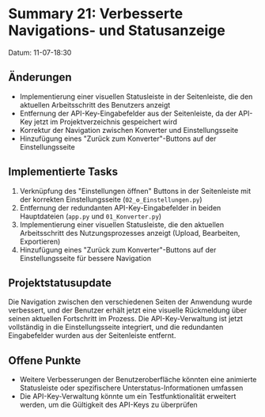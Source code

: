 # Summary 21: Verbesserte Navigations- und Statusanzeige

Datum: 11-07-18:30

## Änderungen

- Implementierung einer visuellen Statusleiste in der Seitenleiste, die den aktuellen Arbeitsschritt des Benutzers anzeigt
- Entfernung der API-Key-Eingabefelder aus der Seitenleiste, da der API-Key jetzt im Projektverzeichnis gespeichert wird
- Korrektur der Navigation zwischen Konverter und Einstellungsseite
- Hinzufügung eines "Zurück zum Konverter"-Buttons auf der Einstellungsseite

## Implementierte Tasks

1. Verknüpfung des "Einstellungen öffnen" Buttons in der Seitenleiste mit der korrekten Einstellungsseite (`02_⚙️_Einstellungen.py`)
2. Entfernung der redundanten API-Key-Eingabefelder in beiden Hauptdateien (`app.py` und `01_Konverter.py`)
3. Implementierung einer visuellen Statusleiste, die den aktuellen Arbeitsschritt des Nutzungsprozesses anzeigt (Upload, Bearbeiten, Exportieren)
4. Hinzufügung eines "Zurück zum Konverter"-Buttons auf der Einstellungsseite für bessere Navigation

## Projektstatusupdate

Die Navigation zwischen den verschiedenen Seiten der Anwendung wurde verbessert, und der Benutzer erhält jetzt eine visuelle Rückmeldung über seinen aktuellen Fortschritt im Prozess. Die API-Key-Verwaltung ist jetzt vollständig in die Einstellungsseite integriert, und die redundanten Eingabefelder wurden aus der Seitenleiste entfernt.

## Offene Punkte

- Weitere Verbesserungen der Benutzeroberfläche könnten eine animierte Statusleiste oder spezifischere Unterstatus-Informationen umfassen
- Die API-Key-Verwaltung könnte um ein Testfunktionalität erweitert werden, um die Gültigkeit des API-Keys zu überprüfen 